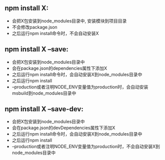 ## npm install X:
- 会把X包安装到node_modules目录中, 安装模块到项目目录
- 不会修改package.json
- 之后运行npm install命令时，不会自动安装X
## npm install X –save:
- 会把X包安装到node_modules目录中
- 会在package.json的dependencies属性下添加X
- 之后运行npm install命令时，会自动安装X到node_modules目录中
- 之后运行npm install 
- –production或者注明NODE_ENV变量值为production时，会自动安装msbuild到node_modules目录中
## npm install X –save-dev:
- 会把X包安装到node_modules目录中
- 会在package.json的devDependencies属性下添加X
- 之后运行npm install命令时，会自动安装X到node_modules目录中
- 之后运行npm install 
- –production或者注明NODE_ENV变量值为production时，不会自动安装X到node_modules目录中
